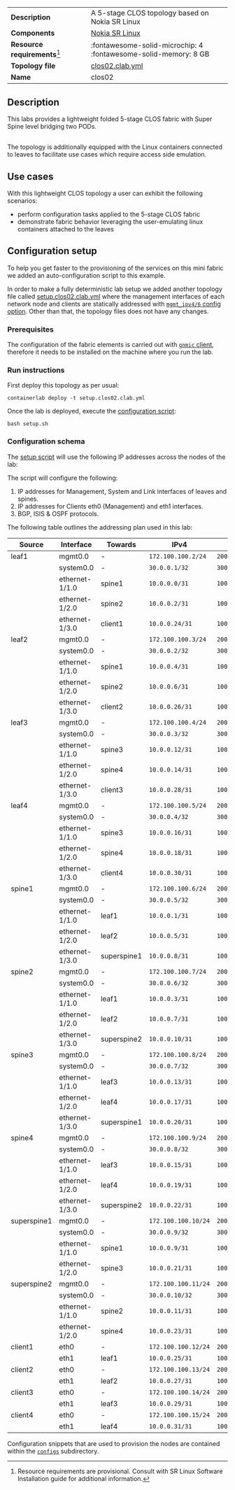 |                               |                                                                      |
| ----------------------------- | -------------------------------------------------------------------- |
| **Description**               | A 5-stage CLOS topology based on Nokia SR Linux                      |
| **Components**                | [Nokia SR Linux][srl]                                                |
| **Resource requirements**[^1] | :fontawesome-solid-microchip: 4 <br/>:fontawesome-solid-memory: 8 GB |
| **Topology file**             | [clos02.clab.yml][topofile]                                          |
| **Name**                      | clos02                                                               |

## Description
This labs provides a lightweight folded 5-stage CLOS fabric with Super Spine level bridging two PODs.

<div class="mxgraph" style="max-width:100%;border:1px solid transparent;margin:0 auto; display:block;" data-mxgraph="{&quot;page&quot;:7,&quot;zoom&quot;:1.5,&quot;highlight&quot;:&quot;#0000ff&quot;,&quot;nav&quot;:true,&quot;check-visible-state&quot;:true,&quot;resize&quot;:true,&quot;url&quot;:&quot;https://raw.githubusercontent.com/srl-labs/containerlab/diagrams/containerlab.drawio&quot;}"></div>

The topology is additionally equipped with the Linux containers connected to leaves to facilitate use cases which require access side emulation.

## Use cases
With this lightweight CLOS topology a user can exhibit the following scenarios:

* perform configuration tasks applied to the 5-stage CLOS fabric
* demonstrate fabric behavior leveraging the user-emulating linux containers attached to the leaves

## Configuration setup
To help you get faster to the provisioning of the services on this mini fabric we added an auto-configuration script to this example.

In order to make a fully deterministic lab setup we added another topology file called [setup.clos02.clab.yml][setup-topofile] where the management interfaces of each network node and clients are statically addressed with [`mgmt_ipv4/6` config option](../manual/nodes.md#mgmt_ipv4). Other than that, the topology files does not have any changes.

### Prerequisites
The configuration of the fabric elements is carried out with [`gnmic` client](https://gnmic.kmrd.dev/install/), therefore it needs to be installed on the machine where you run the lab.

### Run instructions
First deploy this topology as per usual:

```
containerlab deploy -t setup.clos02.clab.yml
```

Once the lab is deployed, execute the [configuration script][setup-script]:

```
bash setup.sh
```



### Configuration schema
The [setup script][setup-script] will use the following IP addresses across the nodes of the lab:


The script will configure the following:

1. IP addresses for Management, System and Link interfaces of leaves and spines.
2. IP addresses for Clients eth0 (Management) and eth1 interfaces.
3. BGP, ISIS & OSPF protocols.

The following table outlines the addressing plan used in this lab:

| Source      | Interface      | Towards     | IPv4                | IPv6                      |
| ----------- | -------------- | ----------- | ------------------- | ------------------------- |
| leaf1       | mgmt0.0        | -           | `172.100.100.2/24`  | `2001:172:100:100::2/64`  |
|             | system0.0      | -           | `30.0.0.1/32`       | `3000:30:0:0::1/128`      |
|             | ethernet-1/1.0 | spine1      | `10.0.0.0/31`       | `1000:10:0:0::0/127`      |
|             | ethernet-1/2.0 | spine2      | `10.0.0.2/31`       | `1000:10:0:0::2/127`      |
|             | ethernet-1/3.0 | client1     | `10.0.0.24/31`      | `1000:10:0:0::24/127`     |
| leaf2       | mgmt0.0        | -           | `172.100.100.3/24`  | `2001:172:100:100::3/64`  |
|             | system0.0      | -           | `30.0.0.2/32`       | `3000:30:0:0::2/128`      |
|             | ethernet-1/1.0 | spine1      | `10.0.0.4/31`       | `1000:10:0:0::4/127`      |
|             | ethernet-1/2.0 | spine2      | `10.0.0.6/31`       | `1000:10:0:0::6/127`      |
|             | ethernet-1/3.0 | client2     | `10.0.0.26/31`      | `1000:10:0:0::26/127`     |
| leaf3       | mgmt0.0        | -           | `172.100.100.4/24`  | `2001:172:100:100::4/64`  |
|             | system0.0      | -           | `30.0.0.3/32`       | `3000:30:0:0::3/128`      |
|             | ethernet-1/1.0 | spine3      | `10.0.0.12/31`      | `1000:10:0:0::12/127`     |
|             | ethernet-1/2.0 | spine4      | `10.0.0.14/31`      | `1000:10:0:0::14/127`     |
|             | ethernet-1/3.0 | client3     | `10.0.0.28/31`      | `1000:10:0:0::28/127`     |
| leaf4       | mgmt0.0        | -           | `172.100.100.5/24`  | `2001:172:100:100::5/64`  |
|             | system0.0      | -           | `30.0.0.4/32`       | `3000:30:0:0::4/128`      |
|             | ethernet-1/1.0 | spine3      | `10.0.0.16/31`      | `1000:10:0:0::16/127`     |
|             | ethernet-1/2.0 | spine4      | `10.0.0.18/31`      | `1000:10:0:0::18/127`     |
|             | ethernet-1/3.0 | client4     | `10.0.0.30/31`      | `1000:10:0:0::30/127`     |
| spine1      | mgmt0.0        | -           | `172.100.100.6/24`  | `2001:172:100:100::6/64`  |
|             | system0.0      | -           | `30.0.0.5/32`       | `3000:30:0:0::5/128`      |
|             | ethernet-1/1.0 | leaf1       | `10.0.0.1/31`       | `1000:10:0:0::1/127`      |
|             | ethernet-1/2.0 | leaf2       | `10.0.0.5/31`       | `1000:10:0:0::5/127`      |
|             | ethernet-1/3.0 | superspine1 | `10.0.0.8/31`       | `1000:10:0:0::8/127`      |
| spine2      | mgmt0.0        | -           | `172.100.100.7/24`  | `2001:172:100:100::7/64`  |
|             | system0.0      | -           | `30.0.0.6/32`       | `3000:30:0:0::6/128`      |
|             | ethernet-1/1.0 | leaf1       | `10.0.0.3/31`       | `1000:10:0:0::3/127`      |
|             | ethernet-1/2.0 | leaf2       | `10.0.0.7/31`       | `1000:10:0:0::7/127`      |
|             | ethernet-1/3.0 | superspine2 | `10.0.0.10/31`      | `1000:10:0:0::10/127`     |
| spine3      | mgmt0.0        | -           | `172.100.100.8/24`  | `2001:172:100:100::8/64`  |
|             | system0.0      | -           | `30.0.0.7/32`       | `3000:30:0:0::7/128`      |
|             | ethernet-1/1.0 | leaf3       | `10.0.0.13/31`      | `1000:10:0:0::13/127`     |
|             | ethernet-1/2.0 | leaf4       | `10.0.0.17/31`      | `1000:10:0:0::17/127`     |
|             | ethernet-1/3.0 | superspine1 | `10.0.0.20/31`      | `1000:10:0:0::20/127`     |
| spine4      | mgmt0.0        | -           | `172.100.100.9/24`  | `2001:172:100:100::9/64`  |
|             | system0.0      | -           | `30.0.0.8/32`       | `3000:30:0:0::8/128`      |
|             | ethernet-1/1.0 | leaf3       | `10.0.0.15/31`      | `1000:10:0:0::15/127`     |
|             | ethernet-1/2.0 | leaf4       | `10.0.0.19/31`      | `1000:10:0:0::19/127`     |
|             | ethernet-1/3.0 | superspine2 | `10.0.0.22/31`      | `1000:10:0:0::22/127`     |
| superspine1 | mgmt0.0        | -           | `172.100.100.10/24` | `2001:172:100:100::10/64` |
|             | system0.0      | -           | `30.0.0.9/32`       | `3000:30:0:0::9/128`      |
|             | ethernet-1/1.0 | spine1      | `10.0.0.9/31`       | `1000:10:0:0::9/127`      |
|             | ethernet-1/2.0 | spine3      | `10.0.0.21/31`      | `1000:10:0:0::21/127`     |
| superspine2 | mgmt0.0        | -           | `172.100.100.11/24` | `2001:172:100:100::11/64` |
|             | system0.0      | -           | `30.0.0.10/32`      | `3000:30:0:0::10/128`     |
|             | ethernet-1/1.0 | spine2      | `10.0.0.11/31`      | `1000:10:0:0::11/127`     |
|             | ethernet-1/2.0 | spine4      | `10.0.0.23/31`      | `1000:10:0:0::23/127`     |
| client1     | eth0           | -           | `172.100.100.12/24` | `2001:172:100:100::12/64` |
|             | eth1           | leaf1       | `10.0.0.25/31`      | `1000:10:0:0::25/127`     |
| client2     | eth0           | -           | `172.100.100.13/24` | `2001:172:100:100::13/64` |
|             | eth1           | leaf2       | `10.0.0.27/31`      | `1000:10:0:0::27/127`     |
| client3     | eth0           | -           | `172.100.100.14/24` | `2001:172:100:100::14/64` |
|             | eth1           | leaf3       | `10.0.0.29/31`      | `1000:10:0:0::29/127`     |
| client4     | eth0           | -           | `172.100.100.15/24` | `2001:172:100:100::15/64` |
|             | eth1           | leaf4       | `10.0.0.31/31`      | `1000:10:0:0::31/127`     |

Configuration snippets that are used to provision the nodes are contained within the [`configs`](https://github.com/srl-labs/containerlab/tree/main/lab-examples/clos02/configs) subdirectory.

[srl]: https://www.nokia.com/networks/products/service-router-linux-NOS/
[topofile]: https://github.com/srl-labs/containerlab/tree/main/lab-examples/clos02/clos02.clab.yml
[setup-topofile]: https://github.com/srl-labs/containerlab/tree/main/lab-examples/clos02/setup.clos02.clab.yml
[setup-script]: https://github.com/srl-labs/containerlab/tree/main/lab-examples/clos02/setup.sh

[^1]: Resource requirements are provisional. Consult with SR Linux Software Installation guide for additional information.

<script type="text/javascript" src="https://viewer.diagrams.net/js/viewer-static.min.js" async></script>